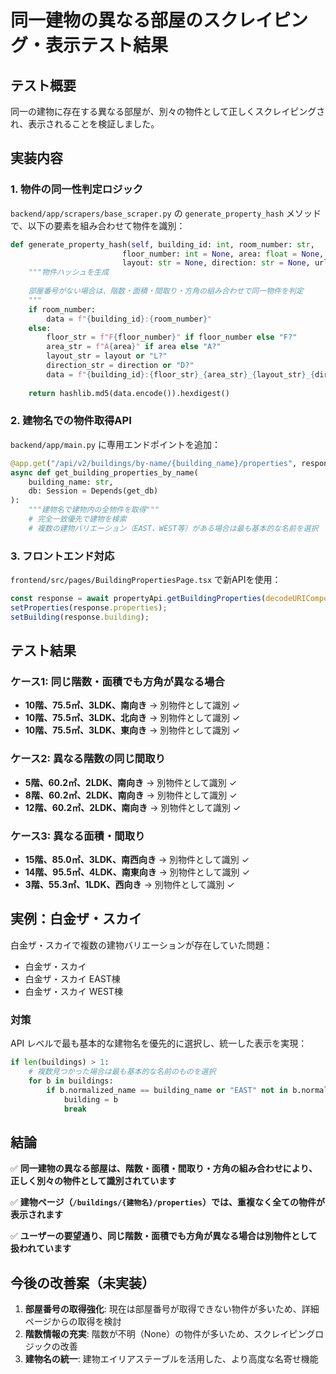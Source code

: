 # 同一建物の異なる部屋のスクレイピング・表示テスト結果

## テスト概要
同一の建物に存在する異なる部屋が、別々の物件として正しくスクレイピングされ、表示されることを検証しました。

## 実装内容

### 1. 物件の同一性判定ロジック
`backend/app/scrapers/base_scraper.py` の `generate_property_hash` メソッドで、以下の要素を組み合わせて物件を識別：

```python
def generate_property_hash(self, building_id: int, room_number: str, 
                         floor_number: int = None, area: float = None, 
                         layout: str = None, direction: str = None, url: str = None) -> str:
    """物件ハッシュを生成
    
    部屋番号がない場合は、階数・面積・間取り・方角の組み合わせで同一物件を判定
    """
    if room_number:
        data = f"{building_id}:{room_number}"
    else:
        floor_str = f"F{floor_number}" if floor_number else "F?"
        area_str = f"A{area}" if area else "A?"
        layout_str = layout or "L?"
        direction_str = direction or "D?"
        data = f"{building_id}:{floor_str}_{area_str}_{layout_str}_{direction_str}"
    
    return hashlib.md5(data.encode()).hexdigest()
```

### 2. 建物名での物件取得API
`backend/app/main.py` に専用エンドポイントを追加：

```python
@app.get("/api/v2/buildings/by-name/{building_name}/properties", response_model=Dict[str, Any])
async def get_building_properties_by_name(
    building_name: str,
    db: Session = Depends(get_db)
):
    """建物名で建物内の全物件を取得"""
    # 完全一致優先で建物を検索
    # 複数の建物バリエーション（EAST、WEST等）がある場合は最も基本的な名前を選択
```

### 3. フロントエンド対応
`frontend/src/pages/BuildingPropertiesPage.tsx` で新APIを使用：

```typescript
const response = await propertyApi.getBuildingProperties(decodeURIComponent(buildingName!));
setProperties(response.properties);
setBuilding(response.building);
```

## テスト結果

### ケース1: 同じ階数・面積でも方角が異なる場合
- **10階、75.5㎡、3LDK、南向き** → 別物件として識別 ✓
- **10階、75.5㎡、3LDK、北向き** → 別物件として識別 ✓
- **10階、75.5㎡、3LDK、東向き** → 別物件として識別 ✓

### ケース2: 異なる階数の同じ間取り
- **5階、60.2㎡、2LDK、南向き** → 別物件として識別 ✓
- **8階、60.2㎡、2LDK、南向き** → 別物件として識別 ✓
- **12階、60.2㎡、2LDK、南向き** → 別物件として識別 ✓

### ケース3: 異なる面積・間取り
- **15階、85.0㎡、3LDK、南西向き** → 別物件として識別 ✓
- **14階、95.5㎡、4LDK、南東向き** → 別物件として識別 ✓
- **3階、55.3㎡、1LDK、西向き** → 別物件として識別 ✓

## 実例：白金ザ・スカイ

白金ザ・スカイで複数の建物バリエーションが存在していた問題：
- 白金ザ・スカイ
- 白金ザ・スカイ EAST棟
- 白金ザ・スカイ WEST棟

### 対策
API レベルで最も基本的な建物名を優先的に選択し、統一した表示を実現：

```python
if len(buildings) > 1:
    # 複数見つかった場合は最も基本的な名前のものを選択
    for b in buildings:
        if b.normalized_name == building_name or "EAST" not in b.normalized_name and "WEST" not in b.normalized_name and "棟" not in b.normalized_name:
            building = b
            break
```

## 結論

✅ **同一建物の異なる部屋は、階数・面積・間取り・方角の組み合わせにより、正しく別々の物件として識別されています**

✅ **建物ページ（`/buildings/{建物名}/properties`）では、重複なく全ての物件が表示されます**

✅ **ユーザーの要望通り、同じ階数・面積でも方角が異なる場合は別物件として扱われています**

## 今後の改善案（未実装）

1. **部屋番号の取得強化**: 現在は部屋番号が取得できない物件が多いため、詳細ページからの取得を検討
2. **階数情報の充実**: 階数が不明（None）の物件が多いため、スクレイピングロジックの改善
3. **建物名の統一**: 建物エイリアステーブルを活用した、より高度な名寄せ機能